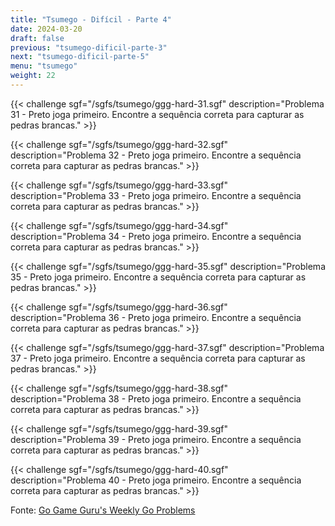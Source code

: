 ```yaml
---
title: "Tsumego - Difícil - Parte 4"
date: 2024-03-20
draft: false
previous: "tsumego-dificil-parte-3"
next: "tsumego-dificil-parte-5"
menu: "tsumego"
weight: 22
---
```


{{< challenge sgf="/sgfs/tsumego/ggg-hard-31.sgf" description="Problema 31 - Preto joga primeiro. Encontre a sequência correta para capturar as pedras brancas." >}}

{{< challenge sgf="/sgfs/tsumego/ggg-hard-32.sgf" description="Problema 32 - Preto joga primeiro. Encontre a sequência correta para capturar as pedras brancas." >}}

{{< challenge sgf="/sgfs/tsumego/ggg-hard-33.sgf" description="Problema 33 - Preto joga primeiro. Encontre a sequência correta para capturar as pedras brancas." >}}

{{< challenge sgf="/sgfs/tsumego/ggg-hard-34.sgf" description="Problema 34 - Preto joga primeiro. Encontre a sequência correta para capturar as pedras brancas." >}}

{{< challenge sgf="/sgfs/tsumego/ggg-hard-35.sgf" description="Problema 35 - Preto joga primeiro. Encontre a sequência correta para capturar as pedras brancas." >}}

{{< challenge sgf="/sgfs/tsumego/ggg-hard-36.sgf" description="Problema 36 - Preto joga primeiro. Encontre a sequência correta para capturar as pedras brancas." >}}

{{< challenge sgf="/sgfs/tsumego/ggg-hard-37.sgf" description="Problema 37 - Preto joga primeiro. Encontre a sequência correta para capturar as pedras brancas." >}}

{{< challenge sgf="/sgfs/tsumego/ggg-hard-38.sgf" description="Problema 38 - Preto joga primeiro. Encontre a sequência correta para capturar as pedras brancas." >}}

{{< challenge sgf="/sgfs/tsumego/ggg-hard-39.sgf" description="Problema 39 - Preto joga primeiro. Encontre a sequência correta para capturar as pedras brancas." >}}

{{< challenge sgf="/sgfs/tsumego/ggg-hard-40.sgf" description="Problema 40 - Preto joga primeiro. Encontre a sequência correta para capturar as pedras brancas." >}}

Fonte: [Go Game Guru's Weekly Go Problems](https://github.com/gogameguru/go-problems)